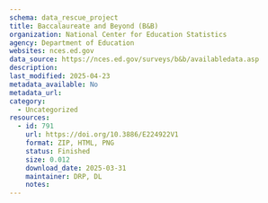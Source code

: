 ```yaml
---
schema: data_rescue_project 
title: Baccalaureate and Beyond (B&B)
organization: National Center for Education Statistics
agency: Department of Education
websites: nces.ed.gov
data_source: https://nces.ed.gov/surveys/b&b/availabledata.asp
description: 
last_modified: 2025-04-23
metadata_available: No
metadata_url: 
category:
  - Uncategorized
resources:
  - id: 791
    url: https://doi.org/10.3886/E224922V1
    format: ZIP, HTML, PNG
    status: Finished
    size: 0.012
    download_date: 2025-03-31
    maintainer: DRP, DL
    notes: 
---
```

